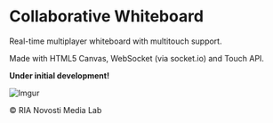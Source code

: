 Collaborative Whiteboard
========================

Real-time multiplayer whiteboard with multitouch support.

Made with HTML5 Canvas, WebSocket (via socket.io) and Touch API.

**Under initial development!**

![Imgur](http://i.imgur.com/Cil6A.png)

© RIA Novosti Media Lab